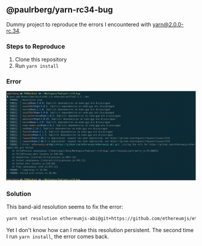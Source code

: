 ## @paulrberg/yarn-rc34-bug

Dummy project to reproduce the errors I encountered with yarn@2.0.0-rc.34.

### Steps to Reproduce

1. Clone this repository
2. Run `yarn install`

### Error

![Error Image](./error.png)

### Solution

This band-aid resolution seems to fix the error:

```sh
yarn set resolution ethereumjs-abi@git+https://github.com/ethereumjs/ethereumjs-abi.git 0.6.8
```

Yet I don't know how can I make this resolution persistent. The second time I run `yarn install`, the error comes back.
